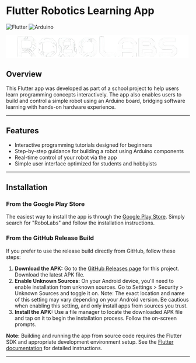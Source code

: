 # Flutter Robotics Learning App

![Flutter](https://img.shields.io/badge/Flutter-02569B?style=flat&logo=flutter&logoColor=white)
![Arduino](https://img.shields.io/badge/Arduino-00979D?style=flat&logo=arduino&logoColor=white)

![RoboLabs Logo](/assets/splash.png)

## Overview

This Flutter app was developed as part of a school project to help users learn programming concepts interactively. The app also enables users to build and control a simple robot using an Arduino board, bridging software learning with hands-on hardware experience.

---

## Features

* Interactive programming tutorials designed for beginners
* Step-by-step guidance for building a robot using Arduino components
* Real-time control of your robot via the app
* Simple user interface optimized for students and hobbyists

---

## Installation

### From the Google Play Store

The easiest way to install the app is through the [Google Play Store](https://play.google.com/store/apps/). Simply search for "RoboLabs" and follow the installation instructions.

### From the GitHub Release Build

If you prefer to use the release build directly from GitHub, follow these steps:

1.  **Download the APK:** Go to the [GitHub Releases page](https://github.com/malloudev/robolabs/releases) for this project. Download the latest APK file.
2.  **Enable Unknown Sources:** On your Android device, you'll need to enable installation from unknown sources. Go to Settings > Security > Unknown Sources and toggle it on.  Note: The exact location and name of this setting may vary depending on your Android version. Be cautious when enabling this setting, and only install apps from sources you trust.
3.  **Install the APK:** Use a file manager to locate the downloaded APK file and tap on it to begin the installation process. Follow the on-screen prompts.

**Note:** Building and running the app from source code requires the Flutter SDK and appropriate development environment setup. See the [Flutter documentation](https://flutter.dev/) for detailed instructions.

---